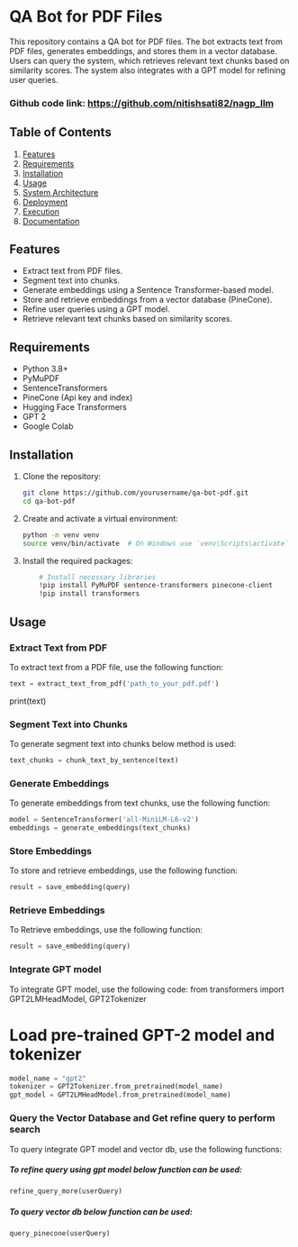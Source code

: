 # QA Bot for PDF Files


This repository contains a QA bot for PDF files. The bot extracts text from PDF files, generates embeddings, and stores them in a vector database. Users can query the system, which retrieves relevant text chunks based on similarity scores. The system also integrates with a GPT model for refining user queries.
### Github code link: https://github.com/nitishsati82/nagp_llm

## Table of Contents
1. [Features](#features)
2. [Requirements](#requirements)
3. [Installation](#installation)
4. [Usage](#usage)
5. [System Architecture](#system-architecture)
6. [Deployment](#deployment)
7. [Execution](#execution)
8. [Documentation](#documentation)

## Features
- Extract text from PDF files.
- Segment text into chunks.
- Generate embeddings using a Sentence Transformer-based model.
- Store and retrieve embeddings from a vector database (PineCone).
- Refine user queries using a GPT model.
- Retrieve relevant text chunks based on similarity scores.

## Requirements
- Python 3.8+
- PyMuPDF
- SentenceTransformers
- PineCone (Api key and index)
- Hugging Face Transformers
- GPT 2
- Google Colab

## Installation
1. Clone the repository:
    ```bash
    git clone https://github.com/yourusername/qa-bot-pdf.git
    cd qa-bot-pdf
    ```

2. Create and activate a virtual environment:
    ```bash
    python -m venv venv
    source venv/bin/activate  # On Windows use `venv\Scripts\activate`
    ```

3. Install the required packages:
    ```bash
        # Install necessary libraries
        !pip install PyMuPDF sentence-transformers pinecone-client
        !pip install transformers

## Usage
### Extract Text from PDF
To extract text from a PDF file, use the following function:
```python
text = extract_text_from_pdf('path_to_your_pdf.pdf')
```
print(text)

### Segment Text into Chunks
To generate segment text into chunks below method is used:
```python
text_chunks = chunk_text_by_sentence(text)
```
### Generate Embeddings
To generate embeddings from text chunks, use the following function:
```python
model = SentenceTransformer('all-MiniLM-L6-v2')
embeddings = generate_embeddings(text_chunks)
```
### Store Embeddings
To store and retrieve embeddings, use the following function:
```python
result = save_embedding(query)
```
### Retrieve Embeddings
To Retrieve embeddings, use the following function:
```python
result = save_embedding(query)
```
### Integrate GPT model
To integrate GPT model, use the following code:
from transformers import GPT2LMHeadModel, GPT2Tokenizer
# Load pre-trained GPT-2 model and tokenizer
```python
model_name = "gpt2"
tokenizer = GPT2Tokenizer.from_pretrained(model_name)
gpt_model = GPT2LMHeadModel.from_pretrained(model_name)
```
### Query the Vector Database and Get refine query to perform search
To query integrate GPT model and vector db,  use the following functions:
##### To refine query using gpt model below function can be used:
```python
refine_query_more(userQuery)
```
##### To query vector db below function can be used:
```python
query_pinecone(userQuery)
```